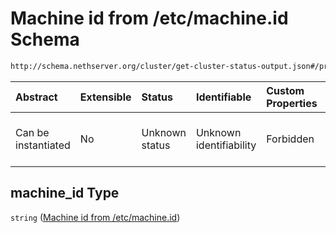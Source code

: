 # Machine id from /etc/machine.id Schema

```txt
http://schema.nethserver.org/cluster/get-cluster-status-output.json#/properties/nodes/items/properties/machine_id
```



| Abstract            | Extensible | Status         | Identifiable            | Custom Properties | Additional Properties | Access Restrictions | Defined In                                                                                        |
| :------------------ | :--------- | :------------- | :---------------------- | :---------------- | :-------------------- | :------------------ | :------------------------------------------------------------------------------------------------ |
| Can be instantiated | No         | Unknown status | Unknown identifiability | Forbidden         | Allowed               | none                | [get-cluster-status-output.json\*](cluster/get-cluster-status-output.json "open original schema") |

## machine\_id Type

`string` ([Machine id from /etc/machine.id](get-cluster-status-output-properties-nodes-items-properties-machine-id-from-etcmachineid.md))

